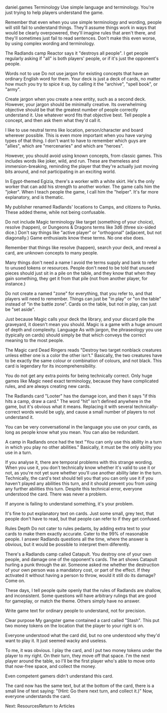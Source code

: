 daniel.games
Terminology
Use simple language and terminology. You're just trying to help players understand the game.

Remember that even when you use simple terminology and wording, people will still fail to understand things. They'll assume things work in ways that would be clearly overpowered, they'll imagine rules that aren't there, and they'll sometimes just fail to read sentences. Don't make this even worse, by using complex wording and terminology.

The Radlands camp Reactor says it "destroys all people". I get people regularly asking if "all" is both players' people, or if it's just the opponent's people.

Words not to use
Do not use jargon for existing concepts that have an ordinary English word for them. Your deck is just a deck of cards, no matter how much you try to spice it up, by calling it the "archive", "spell book", or "army".

Create jargon when you create a new entity, such as a second deck. However, your jargon should be minimally creative. Its overwhelming objective should be that the greatest number of people correctly understand it. Use whatever word fits that objective best. Tell people a concept, and then ask them what they'd call it.

I like to use neutral terms like location, person/character and board wherever possible. This is even more important when you have varying types of that thing. I don't want to have to remember which guys are "allies", which are "mercenaries" and which are "heroes".

However, you should avoid using known concepts, from classic games. This includes words like joker, wild, and run. These are themeless and immersion-breaking, reminding the player that they're actually just moving bits around, and not participating in an exciting world.

In Egypt-themed Egizia, there's a worker with a white skirt. He's the only worker that can add his strength to another worker. The game calls him the "joker". When I teach people the game, I call him the "helper". It's far more explanatory, and is thematic.

My publisher renamed Radlands' locations to Camps, and citizens to Punks. These added theme, while not being confusable.

Do not include Magic terminology like target (something of your choice), resolve (happen), or Dungeons & Dragons terms like 3d6 (three six-sided dice.) Don't say things like "active player" or "orthogonal" (adjacent, but not diagonally.) Game enthusiasts know these terms. No one else does.

Remember that things like resolve (happen), search your deck, and reveal a card, are unknown concepts to many people.

Many things don't need a name
I avoid the terms supply and bank to refer to unused tokens or resources. People don't need to be told that unused pieces should just sit in a pile on the table, and they know that when they gain something, they get it from that pile (not from another player, for instance.)

Do not create a named "zone" for everything, that you refer to, and that players will need to remember. Things can just be "in play" or "on the table" instead of "in the battle zone". Cards on the table, but not in play, can just be "set aside".

Just because Magic calls your deck the library, and your discard pile the graveyard, it doesn't mean you should. Magic is a game with a huge amount of depth and complexity.
Language
As with jargon, the phraseology you use (typically on cards) should simply be that which conveys the correct meaning to the most people.

The Magic card Dead Ringers reads "Destroy two target nonblack creatures unless either one is a color the other isn't." Basically, the two creatures have to be exactly the same colour or combination of colours, and not black. This card is legendary for its incomprehensibility.

You do not get any extra points for being technically correct. Only huge games like Magic need exact terminology, because they have complicated rules, and are always creating new cards.

The Radlands card "Looter" has the damage icon, and then it says "if this hits a camp, draw a card." The word "hit" isn't defined anywhere in the game, but it's obvious what it means. Replacing it with several technically-correct words would be ugly, and cause a small number of players to not understand it.

You can be very conversational in the language you use on your cards, as long as people know what you mean. You can also be redundant.

A camp in Radlands once had the text "You can only use this ability in a turn in which you play no other abilities." Basically, it must be the only ability you use in a turn.

If you analyse it, there are temporal problems with this strange wording. When you use it, you don't technically know whether it's valid to use it or not, as you're not yet sure whether you'll use another ability later in the turn. Technically, the card's text should tell you that you can only use it if you haven't played any abilities this turn, and it should prevent you from using any further abilities this turn. Despite this technical error, everyone understood the card. There was never a problem.

If anyone is failing to understand something, it's your problem.

It's fine to put explanatory text on cards. Just some small, grey text, that people don't have to read, but that people can refer to if they get confused.

Rules Depth
Do not cater to rules pedants, by adding extra text to your cards to make them exactly accurate. Cater to the 99% of reasonable people. I answer Radlands questions all the time, where the answer is obvious, but it would be possible to interpret them diferently.

There's a Radlands camp called Catapult. You destroy one of your own people, and damage one of the opponent's cards. The art shows Catapult hurling a punk through the air. Someone asked me whether the destruction of your own person was a mandatory cost, or part of the effect. If they activated it without having a person to throw, would it still do its damage? Come on.

These days, I tell people quite openly that the rules of Radlands are shallow, and inconsistent. Some questions will have arbitrary rulings that are good for gameplay, or match the theme. Others simply have no answer.

Write game text for ordinary people to understand, not for precision.

Clear purpose
My gangster game contained a card called "Stash". This put two money tokens on the location that the player to your right is on.

Everyone understood what the card did, but no one understood why they'd want to play it. It just seemed wacky and useless.

To me, it was obvious. I play the card, and I put two money tokens under the player to my right. On their turn, they move off that space. I'm the next player around the table, so I'll be the first player who's able to move onto that now-free space, and collect the money.

Even competent gamers didn't understand this card.

The card now has the same text, but at the bottom of the card, there is a small line of text saying: "(Hint: Go there next turn, and collect it.)" Now, everyone understands the card. 

Next: ResourcesReturn to Articles